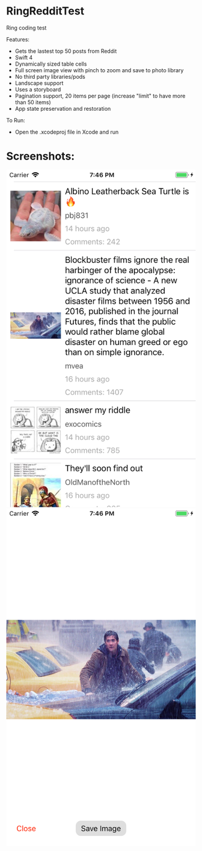 # RingRedditTest
Ring coding test

Features:
- Gets the lastest top 50 posts from Reddit
- Swift 4
- Dynamically sized table cells
- Full screen image view with pinch to zoom and save to photo library
- No third party libraries/pods
- Landscape support
- Uses a storyboard
- Pagination support, 20 items per page (increase "limit" to have more than 50 items)
- App state preservation and restoration

To Run:
- Open the .xcodeproj file in Xcode and run

# Screenshots:
![alt Image1](https://github.com/Raiszard/RingRedditTest/blob/master/Ring%20Reddit%20Test/mainView.png)
![alt Image2](https://github.com/Raiszard/RingRedditTest/blob/master/Ring%20Reddit%20Test/photoDetails.png)
